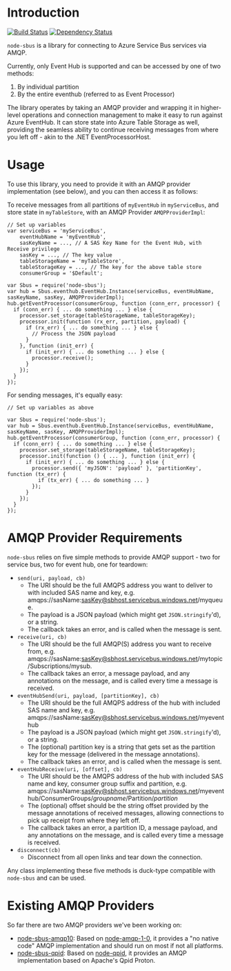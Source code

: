 Introduction
============

[![Build Status](https://secure.travis-ci.org/jmspring/node-sbus.png?branch=master)](https://travis-ci.org/jmspring/node-sbus)
[![Dependency Status](https://david-dm.org/jmspring/node-sbus.png)](https://david-dm.org/jmspring/node-sbus)

`node-sbus` is a library for connecting to Azure Service Bus services via AMQP.

Currently, only Event Hub is supported and can be accessed by one of two methods:

1. By individual partition
2. By the entire eventhub (referred to as Event Processor)

The library operates by taking an AMQP provider and wrapping it in higher-level operations and connection management
to make it easy to run against Azure EventHub.  It can store state into Azure Table Storage as well, providing the seamless
ability to continue receiving messages from where you left off - akin to the .NET EventProcessorHost.

Usage
=====

To use this library, you need to provide it with an AMQP provider implementation (see below), and you can then access it as follows:

To receive messages from all partitions of `myEventHub` in `myServiceBus`, and store state in `myTableStore`, with an AMQP Provider `AMQPProviderImpl`:

    // Set up variables
    var serviceBus = 'myServiceBus',
        eventHubName = 'myEventHub',
        sasKeyName = ..., // A SAS Key Name for the Event Hub, with Receive privilege
        sasKey = ..., // The key value
        tableStorageName = 'myTableStore',
        tableStorageKey = ..., // The key for the above table store
        consumerGroup = '$Default';

    var Sbus = require('node-sbus');
    var hub = Sbus.eventhub.EventHub.Instance(serviceBus, eventHubName, sasKeyName, sasKey, AMQPProviderImpl);
    hub.getEventProcessor(consumerGroup, function (conn_err, processor) {
      if (conn_err) { ... do something ... } else {
        processor.set_storage(tableStorageName, tableStorageKey);
        processor.init(function (rx_err, partition, payload) {
          if (rx_err) { ... do something ... } else {
            // Process the JSON payload
          }
        }, function (init_err) {
          if (init_err) { ... do something ... } else {
            processor.receive();
          }
        });
      }
    });

For sending messages, it's equally easy:

    // Set up variables as above

    var Sbus = require('node-sbus');
    var hub = Sbus.eventhub.EventHub.Instance(serviceBus, eventHubName, sasKeyName, sasKey, AMQPProviderImpl);
    hub.getEventProcessor(consumerGroup, function (conn_err, processor) {
      if (conn_err) { ... do something ... } else {
        processor.set_storage(tableStorageName, tableStorageKey);
        processor.init(function () { ... }, function (init_err) {
          if (init_err) { ... do something ... } else {
            processor.send({ 'myJSON': 'payload' }, 'partitionKey', function (tx_err) {
              if (tx_err) { ... do something ... }
            });
          }
        });
      }
    });

AMQP Provider Requirements
==========================

`node-sbus` relies on five simple methods to provide AMQP support - two for service bus, two for event hub, one for teardown:

* `send(uri, payload, cb)`
  * The URI should be the full AMQPS address you want to deliver to with included SAS name and key,
    e.g. amqps://sasName:sasKey@sbhost.servicebus.windows.net/myqueue.
  * The payload is a JSON payload (which might get `JSON.stringify`'d), or a string.
  * The callback takes an error, and is called when the message is sent.
* `receive(uri, cb)`
  * The URI should be the full AMQP(S) address you want to receive from, e.g. amqps://sasName:sasKey@sbhost.servicebus.windows.net/mytopic/Subscriptions/mysub.
  * The callback takes an error, a message payload, and any annotations on the message, and is called every time a message
    is received.
* `eventHubSend(uri, payload, [partitionKey], cb)`
  * The URI should be the full AMQPS address of the hub with included SAS name and key,
    e.g. amqps://sasName:sasKey@sbhost.servicebus.windows.net/myeventhub
  * The payload is a JSON payload (which might get `JSON.stringify`'d), or a string.
  * The (optional) partition key is a string that gets set as the partition key for the message (delivered in the
    message annotations).
  * The callback takes an error, and is called when the message is sent.
* `eventHubReceive(uri, [offset], cb)`
  * The URI should be the AMQPS address of the hub with included SAS name and key, consumer group suffix and partition,
    e.g. amqps://sasName:sasKey@sbhost.servicebus.windows.net/myeventhub/ConsumerGroups/_groupname_/Partition/_partition_
  * The (optional) offset should be the string offset provided by the message annotations of received messages, allowing
    connections to pick up receipt from where they left off.
  * The callback takes an error, a partition ID, a message payload, and any annotations on the message, and is called every time a message
    is received.
* `disconnect(cb)`
  * Disconnect from all open links and tear down the connection.

Any class implementing these five methods is duck-type compatible with `node-sbus` and can be used.

Existing AMQP Providers
=======================

So far there are two AMQP providers we've been working on:

* [node-sbus-amqp10](https://github.com/noodlefrenzy/node-sbus-amqp10): Based on [node-amqp-1-0](https://github.com/noodlefrenzy/node-amqp-1-0),
  it provides a "no native code" AMQP implementation and should run on most if not all platforms.
* [node-sbus-qpid](https://github.com/noodlefrenzy/node-sbus-qpid): Based on [node-qpid](https://github.com/jmspring/node-qpid),
  it provides an AMQP implementation based on Apache's Qpid Proton.

